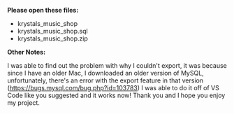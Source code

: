 **Please open these files:**

- krystals_music_shop
- krystals_music_shop.sql
- krystals_music_shop.zip



**Other Notes:**

I was able to find out the problem with why I couldn't export, it was because since I have an older Mac, I downloaded an older version of MySQL, unfortunately, there's an error with the export feature in that version (https://bugs.mysql.com/bug.php?id=103783) 
I was able to do it off of VS Code like you suggested and it works now! Thank you and I hope you enjoy my project.
